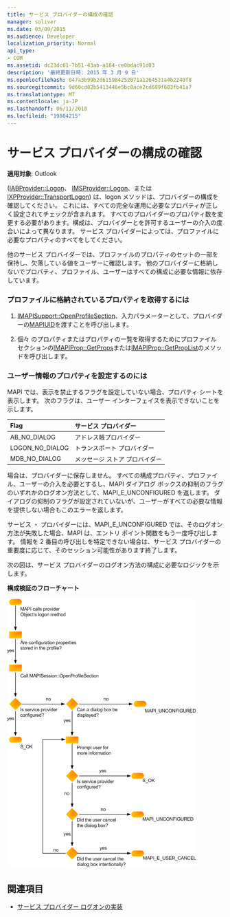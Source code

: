 ```yaml
---
title: サービス プロバイダーの構成の確認
manager: soliver
ms.date: 03/09/2015
ms.audience: Developer
localization_priority: Normal
api_type:
- COM
ms.assetid: dc23dc61-7b51-43ab-a184-ce0bdac91d03
description: '最終更新日時: 2015 年 3 月 9 日'
ms.openlocfilehash: 047a3b99b2d615984252071a1264521a4b2240f8
ms.sourcegitcommit: 9d60cd82b5413446e5bc8ace2cd689f683fb41a7
ms.translationtype: MT
ms.contentlocale: ja-JP
ms.lasthandoff: 06/11/2018
ms.locfileid: "19804215"
---
```

# <a name="verifying-service-provider-configuration"></a>サービス プロバイダーの構成の確認
  
**適用対象**: Outlook 
  
([IABProvider::Logon](iabprovider-logon.md)、 [IMSProvider::Logon](imsprovider-logon.md)、または[IXPProvider::TransportLogon](ixpprovider-transportlogon.md)) は、logon メソッドは、プロバイダーの構成を確認してください。 これには、すべての完全な運用に必要なプロパティが正しく設定されてチェックが含まれます。 すべてのプロバイダーのプロパティ数を変更する必要があります。構成は、プロバイダーとを許可するユーザーの介入の度合いによって異なります。 サービス プロバイダーによっては、プロファイルに必要なプロパティのすべてをしてください。 

他のサービス プロバイダーでは、プロファイルのプロパティのセットの一部を保持し、欠落している値をユーザーに確認します。 他のプロバイダーに格納しないでプロパティ、プロファイル、ユーザーはすべての構成に必要な情報に依存しています。
  
### <a name="to-retrieve-properties-stored-in-the-profile"></a>プロファイルに格納されているプロパティを取得するには
  
1. [IMAPISupport::OpenProfileSection](imapisupport-openprofilesection.md)、入力パラメーターとして、プロバイダーの[MAPIUID](mapiuid.md)を渡すことを呼び出します。 
    
2. 個々 のプロパティまたはプロパティの一覧を取得するためにプロファイル セクションの[IMAPIProp::GetProps](imapiprop-getprops.md)または[IMAPIProp::GetPropList](imapiprop-getproplist.md)のメソッドを呼び出します。 
    
### <a name="to-set-properties-from-user-information"></a>ユーザー情報のプロパティを設定するのには
  
MAPI では、表示を禁止するフラグを設定していない場合、プロパティ シートを表示します。 次のフラグは、ユーザー インターフェイスを表示できないことを示します。
  
|**Flag**|**サービス プロバイダー**|
|:-----|:-----|
|AB_NO_DIALOG  <br/> |アドレス帳プロバイダー  <br/> |
|LOGON_NO_DIALOG  <br/> |トランスポート プロバイダー  <br/> |
|MDB_NO_DIALOG  <br/> |メッセージ ストア プロバイダー  <br/> |
   
場合は、プロバイダーに保存しません。 すべての構成プロパティ、プロファイル、ユーザーの介入を必要とするし、MAPI ダイアログ ボックスの抑制のフラグのいずれかのログオン方法として、MAPI_E_UNCONFIGURED を返します。 ダイアログの抑制のフラグが設定されていないが、ユーザーがすべての必要な情報を提供しない場合もこのエラーを返します。
  
サービス ・ プロバイダーには、MAPI_E_UNCONFIGURED では、そのログオン方法が失敗した場合、MAPI は、エントリ ポイント関数をもう一度呼び出します。 情報を 2 番目の呼び出しを特定できない場合は、サービス プロバイダーの重要度に応じて、そのセッション可能性があります終了します。 
  
次の図は、サービス プロバイダーのログオン方法の構成に必要なロジックを示します。 
  
**構成検証のフローチャート**
  
![構成の確認フローチャート](media/amapi_62.gif "構成の確認フローチャート")
  
## <a name="see-also"></a>関連項目

- [サービス プロバイダー ログオンの実装](implementing-service-provider-logon.md)

